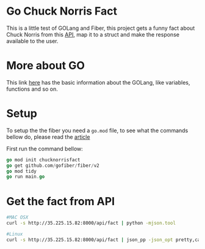 # Go Chuck Norris Fact 
This is a little test of GOLang and Fiber, this project gets a funny fact about Chuck Norris from 
this [API](https://api.chucknorris.io), map it to a struct and make the response available to the user.   

# More about GO
This link [here](https://tour.golang.org/) has the basic information about the GOLang, like variables, functions and so on.

# Setup

To setup the the fiber you need a ```go.mod``` file, to see what the commands bellow do, please read the [article](https://golangbyexample.com/go-mod-tidy/)

First run the command bellow: 

````go
go mod init chucknorrisfact
go get github.com/gofiber/fiber/v2
go mod tidy
go run main.go
````

# Get the fact from API

```bash
#MAC OSX
curl -s http://35.225.15.82:8000/api/fact | python -mjson.tool

#Linux
curl -s http://35.225.15.82:8000/api/fact | json_pp -json_opt pretty,canonical

```